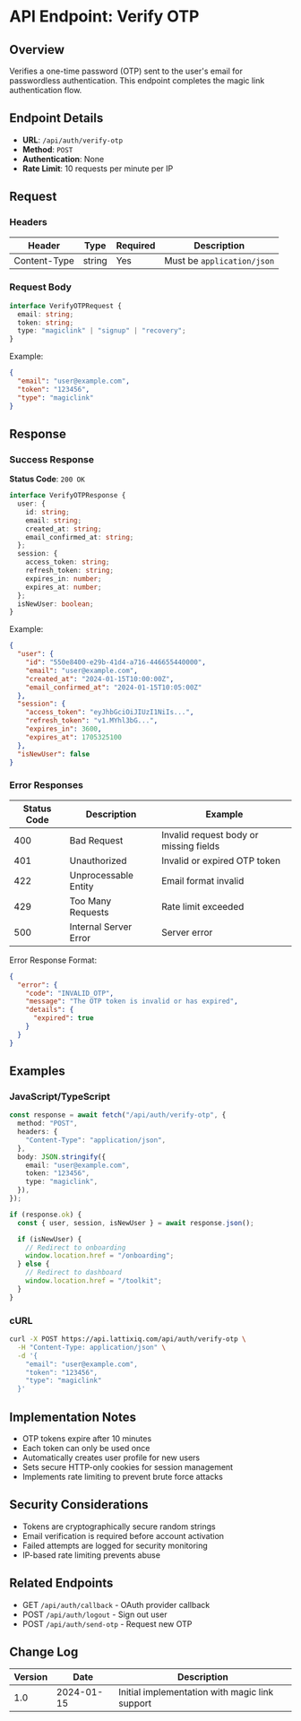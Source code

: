 # API Endpoint: Verify OTP

## Overview

Verifies a one-time password (OTP) sent to the user's email for passwordless authentication. This endpoint completes the magic link authentication flow.

## Endpoint Details

- **URL**: `/api/auth/verify-otp`
- **Method**: `POST`
- **Authentication**: None
- **Rate Limit**: 10 requests per minute per IP

## Request

### Headers

| Header       | Type   | Required | Description                |
| ------------ | ------ | -------- | -------------------------- |
| Content-Type | string | Yes      | Must be `application/json` |

### Request Body

```typescript
interface VerifyOTPRequest {
  email: string;
  token: string;
  type: "magiclink" | "signup" | "recovery";
}
```

Example:

```json
{
  "email": "user@example.com",
  "token": "123456",
  "type": "magiclink"
}
```

## Response

### Success Response

**Status Code**: `200 OK`

```typescript
interface VerifyOTPResponse {
  user: {
    id: string;
    email: string;
    created_at: string;
    email_confirmed_at: string;
  };
  session: {
    access_token: string;
    refresh_token: string;
    expires_in: number;
    expires_at: number;
  };
  isNewUser: boolean;
}
```

Example:

```json
{
  "user": {
    "id": "550e8400-e29b-41d4-a716-446655440000",
    "email": "user@example.com",
    "created_at": "2024-01-15T10:00:00Z",
    "email_confirmed_at": "2024-01-15T10:05:00Z"
  },
  "session": {
    "access_token": "eyJhbGciOiJIUzI1NiIs...",
    "refresh_token": "v1.MYhl3bG...",
    "expires_in": 3600,
    "expires_at": 1705325100
  },
  "isNewUser": false
}
```

### Error Responses

| Status Code | Description           | Example                                |
| ----------- | --------------------- | -------------------------------------- |
| 400         | Bad Request           | Invalid request body or missing fields |
| 401         | Unauthorized          | Invalid or expired OTP token           |
| 422         | Unprocessable Entity  | Email format invalid                   |
| 429         | Too Many Requests     | Rate limit exceeded                    |
| 500         | Internal Server Error | Server error                           |

Error Response Format:

```json
{
  "error": {
    "code": "INVALID_OTP",
    "message": "The OTP token is invalid or has expired",
    "details": {
      "expired": true
    }
  }
}
```

## Examples

### JavaScript/TypeScript

```typescript
const response = await fetch("/api/auth/verify-otp", {
  method: "POST",
  headers: {
    "Content-Type": "application/json",
  },
  body: JSON.stringify({
    email: "user@example.com",
    token: "123456",
    type: "magiclink",
  }),
});

if (response.ok) {
  const { user, session, isNewUser } = await response.json();

  if (isNewUser) {
    // Redirect to onboarding
    window.location.href = "/onboarding";
  } else {
    // Redirect to dashboard
    window.location.href = "/toolkit";
  }
}
```

### cURL

```bash
curl -X POST https://api.lattixiq.com/api/auth/verify-otp \
  -H "Content-Type: application/json" \
  -d '{
    "email": "user@example.com",
    "token": "123456",
    "type": "magiclink"
  }'
```

## Implementation Notes

- OTP tokens expire after 10 minutes
- Each token can only be used once
- Automatically creates user profile for new users
- Sets secure HTTP-only cookies for session management
- Implements rate limiting to prevent brute force attacks

## Security Considerations

- Tokens are cryptographically secure random strings
- Email verification is required before account activation
- Failed attempts are logged for security monitoring
- IP-based rate limiting prevents abuse

## Related Endpoints

- GET `/api/auth/callback` - OAuth provider callback
- POST `/api/auth/logout` - Sign out user
- POST `/api/auth/send-otp` - Request new OTP

## Change Log

| Version | Date       | Description                                    |
| ------- | ---------- | ---------------------------------------------- |
| 1.0     | 2024-01-15 | Initial implementation with magic link support |
